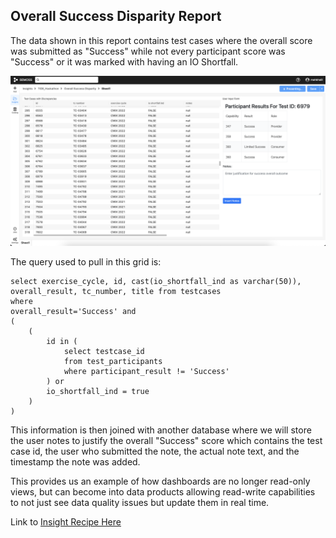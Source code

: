 ## Overall Success Disparity Report

The data shown in this report contains test cases where the overall score was submitted as "Success" while not every participant score was "Success" or it was marked with having an IO Shortfall.

![Alt text](dashboard.png?raw=true)

The query used to pull in this grid is:

```
select exercise_cycle, id, cast(io_shortfall_ind as varchar(50)), overall_result, tc_number, title from testcases 
where 
overall_result='Success' and 
(
	(
		id in (
			select testcase_id 
			from test_participants 
			where participant_result != 'Success' 
		) or 
		io_shortfall_ind = true
	)
)
```

This information is then joined with another database where we will store the user notes to justify the overall "Success" score which contains the test case id, the user who submitted the note, the actual note text, and the timestamp the note was added.

This provides us an example of how dashboards are no longer read-only views, but can become into data products allowing read-write capabilities to not just see data quality issues but update them in real time.

Link to [Insight Recipe Here](https://github.com/tidehackathon/team-io-moose-brigade/tree/main/project/TIDE_Hackathon__a2caf44b-60bf-48ca-b4f6-3d5e048079ea/app_root/version/26e026ee-d263-4146-9a1b-f2ee521b5121)


